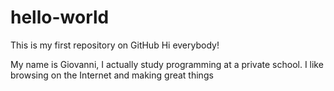 # hello-world
This is my first repository on GitHub
Hi everybody!

My name is Giovanni,
I actually study programming at a private school.
I like browsing on the Internet and making great things
